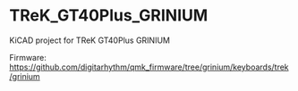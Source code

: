 # TReK_GT40Plus_GRINIUM
KiCAD project for TReK GT40Plus GRINIUM

Firmware: https://github.com/digitarhythm/qmk_firmware/tree/grinium/keyboards/trek/grinium
